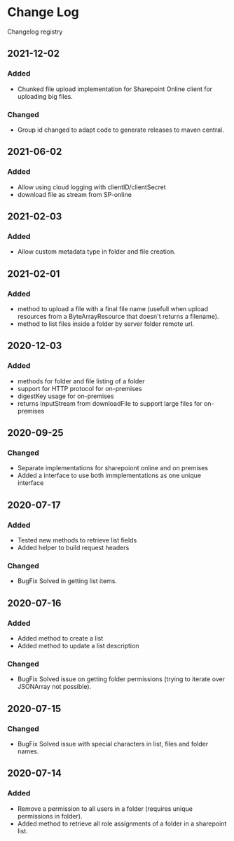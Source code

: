 # Change Log
Changelog registry


## 2021-12-02
### Added
- Chunked file upload implementation for Sharepoint Online client for uploading big files.

### Changed
- Group id changed to adapt code to generate releases to maven central.

## 2021-06-02
### Added
- Allow using cloud logging with clientID/clientSecret
- download file as stream from SP-online

## 2021-02-03
### Added
- Allow custom metadata type in folder and file creation.

## 2021-02-01
### Added
- method to upload a file with a final file name (usefull when upload resources from a ByteArrayResource that doesn't returns a filename).
- method to list files inside a folder by server folder remote url.

## 2020-12-03
### Added
- methods for folder and file listing of a folder
- support for HTTP protocol for on-premises
- digestKey usage for on-premises
- returns InputStream from downloadFile to support large files for on-premises


## 2020-09-25

### Changed
- Separate implementations for sharepoiont online and on premises
- Added a interface to use both immplementations as one unique interface


## 2020-07-17
### Added
- Tested new methods to retrieve list fields
- Added helper to build request headers

### Changed
- BugFix Solved in getting list items.


## 2020-07-16
### Added
- Added method to create a list
- Added method to update a list description

### Changed
- BugFix Solved issue on getting folder permissions (trying to iterate over JSONArray not possible).


## 2020-07-15
### Changed
- BugFix Solved issue with special characters in list, files and folder names.


## 2020-07-14
### Added
- Remove a permission to all users in a folder (requires unique permissions in folder).
- Added method to retrieve all role assignments of a folder in a sharepoint list.

